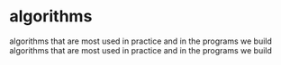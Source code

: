 # algorithms
algorithms that are most used in practice and in the programs we build algorithms that are most used in practice and in the programs we build
